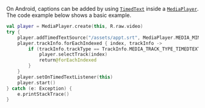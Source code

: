 On Android, captions can be added by using [`TimedText`](https://developer.android.com/reference/android/media/TimedText) inside a [`MediaPlayer`](https://developer.android.com/reference/android/media/MediaPlayer). The code example below shows a basic example.

```kotlin
val player = MediaPlayer.create(this, R.raw.video)
try {
    player.addTimedTextSource("/assets/appt.srt", MediaPlayer.MEDIA_MIMETYPE_TEXT_SUBRIP)
    player.trackInfo.forEachIndexed { index, trackInfo ->
        if (trackInfo.trackType == TrackInfo.MEDIA_TRACK_TYPE_TIMEDTEXT) {
            player.selectTrack(index)
            return@forEachIndexed
        }
    }
    player.setOnTimedTextListener(this)
    player.start()
} catch (e: Exception) {
    e.printStackTrace()
}
```
